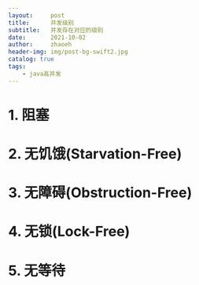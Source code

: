 ```yaml
---
layout:     post
title:      并发级别
subtitle:   并发存在对应的级别
date:       2021-10-02
author:     zhaoeh
header-img: img/post-bg-swift2.jpg
catalog: true
tags:
    - java高并发
---
```


# 1. 阻塞

# 2. 无饥饿(Starvation-Free)

# 3. 无障碍(Obstruction-Free)

# 4. 无锁(Lock-Free)

# 5. 无等待
